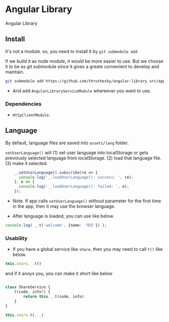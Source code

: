 # Angular Library

Angular Library

## Install

It's not a module. so, you need to install it by `git submodule add`.

If we build it as node module, it would be more easier to use. But we choose it to be as git submodule since it gives a greate convenient to develop and maintain.

```` sh
git submodule add https://github.com/thruthesky/angular-library src/app/modules/angular-library
````

* And add `AngularLibraryServiceModule` whereever you want to use.

### Dependencies

* `HttpClientModule`.

## Language

By default, language files are saved into `assets/lang` folder.

`setUserLanguage()` will (1) set user language into localStorage or gets previously selected language from localStorage.
(2) load that language file.
(3) make it selected.

```` typescript
    _.setUserLanguage().subscribe(re => {
      console.log('_.loadUserLanguage(): success: ', re);
    }, e => {
      console.log('_.loadUserLanguage(): failed: ', e);
    });
````

* Note. If app calls `setUserLanguage()` without parameter for the first time in the app, then it may use the browser language.

* After language is loaded, you can use like below.

```` typescript
console.log( _.t('welcome', {name: '재호'}) );
````

### Usability

* If you have a global service like `share`, then you may need to call `t()` like below.

```` typescript
this.share._.t()
````

and if it anoys you, you can make it short like below

```` typescript

class ShareService {
    t(code, info?) {
        return this._.t(code, info)
    }
}

this.share.t(...)
````
